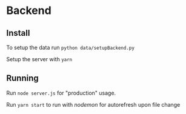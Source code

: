 # Backend

## Install

To setup the data run `python data/setupBackend.py`

Setup the server with `yarn`

## Running

Run `node server.js` for "production" usage.

Run `yarn start` to run with *nodemon* for autorefresh upon file change 